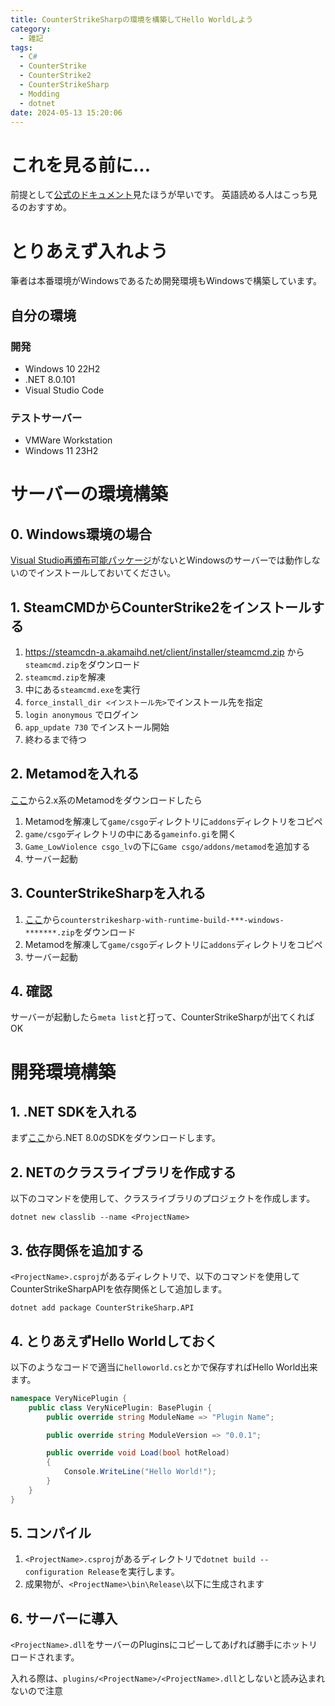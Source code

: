 ```yaml
---
title: CounterStrikeSharpの環境を構築してHello Worldしよう
category:
  - 雑記
tags:
  - C#
  - CounterStrike
  - CounterStrike2
  - CounterStrikeSharp
  - Modding
  - dotnet
date: 2024-05-13 15:20:06
---
```


# これを見る前に...

前提として[公式のドキュメント](https://docs.cssharp.dev/docs/guides/getting-started.html)見たほうが早いです。 英語読める人はこっち見るのおすすめ。

# とりあえず入れよう

筆者は本番環境がWindowsであるため開発環境もWindowsで構築しています。

## 自分の環境

### 開発

- Windows 10 22H2
- .NET 8.0.101
- Visual Studio Code


### テストサーバー

- VMWare Workstation
- Windows 11 23H2



# サーバーの環境構築

## 0. Windows環境の場合

[Visual Studio再頒布可能パッケージ](https://aka.ms/vs/17/release/vc_redist.x64.exe)がないとWindowsのサーバーでは動作しないのでインストールしておいてください。

## 1. SteamCMDからCounterStrike2をインストールする

1. https://steamcdn-a.akamaihd.net/client/installer/steamcmd.zip から`steamcmd.zip`をダウンロード
2. `steamcmd.zip`を解凍
3. 中にある`steamcmd.exe`を実行
4. `force_install_dir <インストール先>`でインストール先を指定
5. `login anonymous` でログイン
6. `app_update 730` でインストール開始
7. 終わるまで待つ

## 2. Metamodを入れる

[ここ](https://www.sourcemm.net/downloads.php/?branch=master)から2.x系のMetamodをダウンロードしたら

1. Metamodを解凍して`game/csgo`ディレクトリに`addons`ディレクトリをコピペ
2. `game/csgo`ディレクトリの中にある`gameinfo.gi`を開く
3. `Game_LowViolence csgo_lv`の下に`Game csgo/addons/metamod`を追加する
4. サーバー起動
## 3. CounterStrikeSharpを入れる

1. [ここ](https://github.com/roflmuffin/CounterStrikeSharp/releases)から`counterstrikesharp-with-runtime-build-***-windows-*******.zip`をダウンロード
2. Metamodを解凍して`game/csgo`ディレクトリに`addons`ディレクトリをコピペ
3. サーバー起動


## 4. 確認

サーバーが起動したら`meta list`と打って、CounterStrikeSharpが出てくればOK



# 開発環境構築

## 1. .NET SDKを入れる

まず[ここ](https://dotnet.microsoft.com/en-us/download/dotnet/8.0)から.NET 8.0のSDKをダウンロードします。

## 2. NETのクラスライブラリを作成する

以下のコマンドを使用して、クラスライブラリのプロジェクトを作成します。

```
dotnet new classlib --name <ProjectName>
```

## 3. 依存関係を追加する

`<ProjectName>.csproj`があるディレクトリで、以下のコマンドを使用してCounterStrikeSharpAPIを依存関係として追加します。

```
dotnet add package CounterStrikeSharp.API
```

## 4. とりあえずHello Worldしておく

以下のようなコードで適当に`helloworld.cs`とかで保存すればHello World出来ます。

```csharp
namespace VeryNicePlugin {
    public class VeryNicePlugin: BasePlugin {
        public override string ModuleName => "Plugin Name";

        public override string ModuleVersion => "0.0.1";

        public override void Load(bool hotReload)
        {
            Console.WriteLine("Hello World!");
        }
    }
}
```

## 5. コンパイル

1. `<ProjectName>.csproj`があるディレクトリで`dotnet build --configuration Release`を実行します。
2. 成果物が、`<ProjectName>\bin\Release\`以下に生成されます


## 6. サーバーに導入

`<ProjectName>.dll`をサーバーのPluginsにコピーしてあげれば勝手にホットリロードされます。

入れる際は、`plugins/<ProjectName>/<ProjectName>.dll`としないと読み込まれないので注意